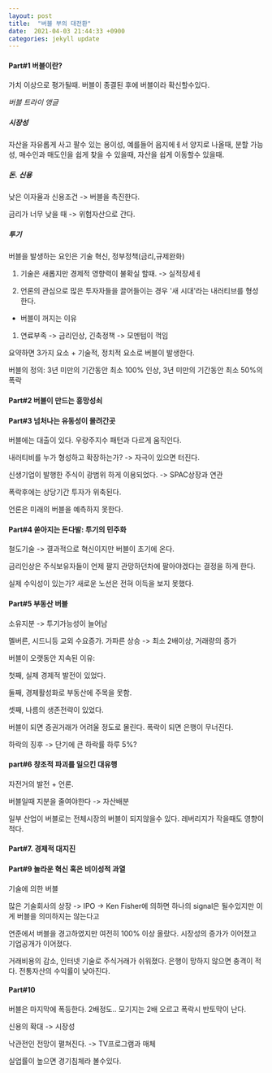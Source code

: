 ```yaml
---
layout: post
title:  "버블 부의 대전환"
date:  2021-04-03 21:44:33 +0900 
categories: jekyll update
---
```


#### Part#1 버블이란?

가치 이상으로 평가될때. 버블이 종결된 후에 버블이라 확신할수있다.

*버블 트라이 앵글*

##### 시장성

자산을 자유롭게 사고 팔수 있는 용이성, 예를들어 음지에ㅔ서 양지로 나올때, 분할 가능성, 매수인과 매도인을 쉽게 찾을 수 있을때, 자산을 쉽게 이동할수 있을때. 

##### 돈. 신용

낮은 이자율과 신용조건 -> 버블을 촉진한다.

금리가 너무 낮을 때 -> 위험자산으로 간다.

##### 투기


버블을 발생하는 요인은 기술 혁신, 정부정책(금리,규제완화)

1) 기술은 새롭지만 경제적 영향력이 불확실 할때. -> 실적장세ㅔ

2) 언론의 관심으로 많은 투자자들을 끌어들이는 경우 '새 시대'라는 내러티브를 형성한다.

* 버블이 꺼지는 이유

1) 연료부족 -> 금리인상, 긴축정책 -> 모멘텀이 꺽임

요약하면 3가지 요소 + 기술적, 정치적 요소로 버블이 발생한다.

버블의 정의: 3년 미만의 기간동안 최소 100% 인상, 3년 미만의 기간동안 최소 50%의 폭락

#### Part#2 버블이 만드는 흥망성쇠

#### Part#3 넘처나는 유동성이 몰려간곳

버블에는 대출이 있다. 우랑주지수 패턴과 다르게 움직인다.

내러티비를 누가 형성하고 확장하는가? -> 자극이 있으면 터진다.

신생기업이 발행한 주식이 광범위 하게 이용되었다. -> SPAC상장과 연관

폭락후에는 상당기간 투자가 위축된다.

언론은 미래의 버블을 예측하지 못한다.

#### Part#4 쏟아지는 돈다발: 투기의 민주화

철도기술 -> 결과적으로 혁신이지만 버블이 초기에 온다.

금리인상은 주식보유자들이 언제 팔지 관망하던차에 팔아야겠다는 결정을 하게 한다.

실제 수익성이 있는가? 새로운 노선은 전혀 이득을 보지 못했다.

#### Part#5 부동산 버블

소유지분 -> 투기가능성이 늘어남

멜버른, 시드니등 교외 수요증가.
가파른 상승 -> 최소 2배이상, 거래량의 증가

버블이 오랫동안 지속된 이유:

첫째, 실제 경제적 발전이 있었다.

둘째, 경제활성화로 부동산에 주목을 못함.

셋째, 나름의 생존전략이 있었다.

버블이 되면 증권거래가 어려울 정도로 몰린다. 폭락이 되면 은행이 무너진다.

하락의 징후 -> 단기에 큰 하락률 하루 5%?

#### part#6 창조적 파괴를 일으킨 대유행

자전거의 발전 + 언론.

버블일때 지분을 줄여야한다 -> 자산배분

일부 산업이 버블로는 전체시장의 버블이 되지않을수 있다. 레버리지가 작을때도 영향이 적다.

#### Part#7. 경제적 대지진

#### Part#9 놀라운 혁신 혹은 비이성적 과열

기술에 의한 버블

많은 기술회사의 상장 -> IPO -> Ken Fisher에 의하면 하나의 signal은 될수있지만 이게 버블을 의미하지는 않는다고

연준에서 버블을 경고하였지만 여전히 100% 이상 올랐다. 시장성의 증가가 이어졌고 기업공개가 이어졌다.

거래비용의 감소, 인터넷 기술로 주식거래가 쉬워졌다. 은행이 망하지 않으면 충격이 적다. 전통자산의 수익률이 낮아진다.

#### Part#10

버블은 마지막에 폭등한다. 2배정도..  모기지는 2배 오르고 폭락시 반토막이 난다.

신용의 확대 -> 시장성

낙관전인 전망이 펼쳐진다. -> TV프로그램과 매체

실업률이 높으면 경기침체라 볼수있다.
